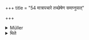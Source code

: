 +++
title = "54 मात्रापचारे तच्छेषेण समाप्नुयात्"

+++

<details><summary>Müller</summary>

If something is wanting in the measure, let him finish with the rest.

#####  Commentary

If it is said that a puroḍāśa should be as large as a horse's hoof, and there is not quite so much left, yet whatever is left should be used to finish the offering.
</details>

<details><summary>थिते</summary>

मात्रापचारे तच्छेषेण समाप्नुयात् ५४
</details>
